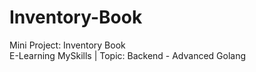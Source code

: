 # Inventory-Book
 Mini Project: Inventory Book
 <br> E-Learning MySkills | Topic: Backend - Advanced Golang

